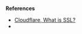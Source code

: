 

<br>

**References**
- [Cloudflare, What is SSL?](https://www.cloudflare.com/ko-kr/learning/ssl/what-is-ssl/)
- 